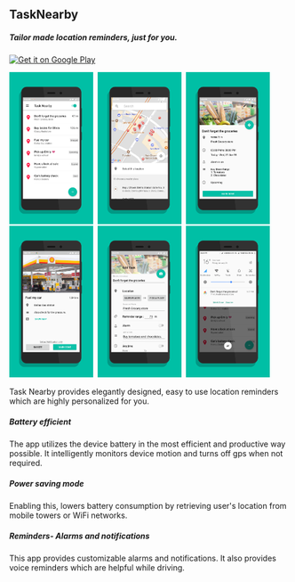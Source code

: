 <h2>TaskNearby</h2>
<h5>Tailor made location reminders, just for you.</h5>
<!-- [![Build Status](https://travis-ci.org/vermayash8/TaskNearby.svg?branch=master)](https://travis-ci.org/vermayash8/TaskNearby) -->

<a href="https://play.google.com/store/apps/details?id=app.tasknearby.yashcreations.com.tasknearby"><img alt="Get it on Google Play" src="https://play.google.com/intl/en_us/badges/images/generic/en-play-badge.png" height=50px/></a>  

<img src="screenshots/screener_1516962388813.png" height="30%" width="30%">&nbsp;
<img src="screenshots/screener_1516962486772.png" height="30%" width="30%">&nbsp;
<img src="screenshots/screener_1516962520353.png" height="30%" width="30%">&nbsp;
<img src="screenshots/screener_1516962629397.png" height="30%" width="30%">&nbsp;
<img src="screenshots/screener_1516962883999.png" height="30%" width="30%">&nbsp;
<img src="screenshots/screener_1516971682803.png" height="30%" width="30%">&nbsp;

Task Nearby provides elegantly designed, easy to use location reminders which are highly personalized for you.

<h5>Battery efficient</h5>
The app utilizes the device battery in the most efficient and productive way possible. It intelligently monitors device motion and turns off gps when not required.

<h5>Power saving mode</h5>
Enabling this, lowers battery consumption by retrieving user's location from mobile towers or WiFi networks.

<h5>Reminders- Alarms and notifications</h5>
This app provides customizable alarms and notifications. It also provides voice reminders which are helpful while driving.


